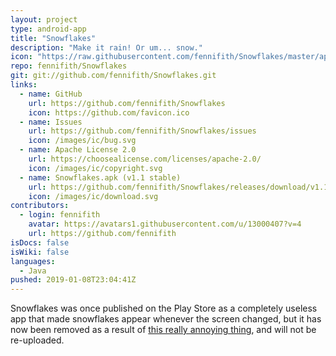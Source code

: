 ```yaml
---
layout: project
type: android-app
title: "Snowflakes"
description: "Make it rain! Or um... snow."
icon: "https://raw.githubusercontent.com/fennifith/Snowflakes/master/app/src/main/res/mipmap-xxxhdpi/ic_launcher.png"
repo: fennifith/Snowflakes
git: git://github.com/fennifith/Snowflakes.git
links:
  - name: GitHub
    url: https://github.com/fennifith/Snowflakes
    icon: https://github.com/favicon.ico
  - name: Issues
    url: https://github.com/fennifith/Snowflakes/issues
    icon: /images/ic/bug.svg
  - name: Apache License 2.0
    url: https://choosealicense.com/licenses/apache-2.0/
    icon: /images/ic/copyright.svg
  - name: Snowflakes.apk (v1.1 stable)
    url: https://github.com/fennifith/Snowflakes/releases/download/v1.1/Snowflakes.apk
    icon: /images/ic/download.svg
contributors:
  - login: fennifith
    avatar: https://avatars1.githubusercontent.com/u/13000407?v=4
    url: https://github.com/fennifith
isDocs: false
isWiki: false
languages:
  - Java
pushed: 2019-01-08T23:04:41Z
---
```


Snowflakes was once published on the Play Store as a completely useless app that made snowflakes appear whenever the screen changed, but it has now been removed as a result of [this really annoying thing](https://www.reddit.com/r/Android/comments/7c4go5/is_google_play_really_going_to_suspend_all_apps/), and will not be re-uploaded.
